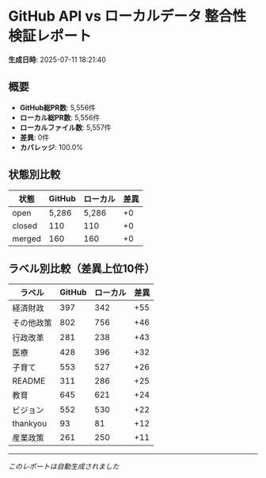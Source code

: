 # GitHub API vs ローカルデータ 整合性検証レポート

**生成日時**: 2025-07-11 18:21:40

## 概要

- **GitHub総PR数**: 5,556件
- **ローカル総PR数**: 5,556件
- **ローカルファイル数**: 5,557件
- **差異**: 0件
- **カバレッジ**: 100.0%

## 状態別比較

| 状態 | GitHub | ローカル | 差異 |
|------|--------|----------|------|
| open | 5,286 | 5,286 | +0 |
| closed | 110 | 110 | +0 |
| merged | 160 | 160 | +0 |

## ラベル別比較（差異上位10件）

| ラベル | GitHub | ローカル | 差異 |
|--------|--------|----------|------|
| 経済財政 | 397 | 342 | +55 |
| その他政策 | 802 | 756 | +46 |
| 行政改革 | 281 | 238 | +43 |
| 医療 | 428 | 396 | +32 |
| 子育て | 553 | 527 | +26 |
| README | 311 | 286 | +25 |
| 教育 | 645 | 621 | +24 |
| ビジョン | 552 | 530 | +22 |
| thankyou | 93 | 81 | +12 |
| 産業政策 | 261 | 250 | +11 |

---
*このレポートは自動生成されました*